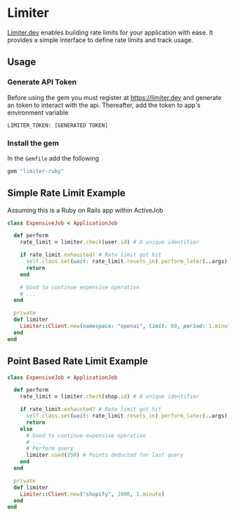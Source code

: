 # Limiter

[Limiter.dev](https://limiter.dev) enables building rate limits for your application with ease. It provides a simple interface to define rate limits and track usage.

## Usage

### Generate API Token

Before using the gem you must register at <https://limiter.dev> and generate an token to interact with the api. Thereafter, add the token to app's environment variable

```
LIMITER_TOKEN: [GENERATED TOKEN]
```

### Install the gem

In the `Gemfile` add the following

```ruby
gem "limiter-ruby"
```

## Simple Rate Limit Example

Assuming this is a Ruby on Rails app within ActiveJob

```ruby
class ExpensiveJob < ApplicationJob

  def perform
    rate_limit = limiter.check(user.id) # A unique identifier

    if rate_limit.exhausted? # Rate limit got hit
      self.class.set(wait: rate_limit.resets_in).perform_later(..args)
      return
    end

    # Good to continue expensive operation
    # ...
  end

  private
  def limiter
    Limiter::Client.new(namespace: "openai", limit: 60, period: 1.minute)
  end
end
```

## Point Based Rate Limit Example

```ruby
class ExpensiveJob < ApplicationJob

  def perform
    rate_limit = limiter.check(shop.id) # A unique identifier

    if rate_limit.exhausted? # Rate limit got hit
      self.class.set(wait: rate_limit.resets_in).perform_later(..args)
      return
    else
      # Good to continue expensive operation
      # ...
      # Perform query
      limiter.used(250) # Points deducted for last query
    end
  end

  private
  def limiter
    Limiter::Client.new("shopify", 1000, 1.minute)
  end
end
```
